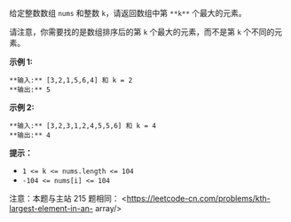 给定整数数组 `nums` 和整数 `k`，请返回数组中第 `**k**` 个最大的元素。

请注意，你需要找的是数组排序后的第 `k` 个最大的元素，而不是第 `k` 个不同的元素。



**示例 1:**

    
    
    **输入:** [3,2,1,5,6,4] 和 k = 2
    **输出:** 5
    

**示例  2:**

    
    
    **输入:** [3,2,3,1,2,4,5,5,6] 和 k = 4
    **输出:** 4



**提示：**

  * `1 <= k <= nums.length <= 104`
  * `-104 <= nums[i] <= 104`



注意：本题与主站 215 题相同： <https://leetcode-cn.com/problems/kth-largest-element-in-an-
array/>

